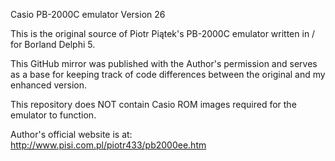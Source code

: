Casio PB-2000C emulator Version 26

This is the original source of Piotr Piątek's PB-2000C emulator written in / for Borland Delphi 5.

This GitHub mirror was published with the Author's permission and serves as a base for keeping track of code differences between the original and my enhanced version.

This repository does NOT contain Casio ROM images required for the emulator to function.

Author's official website is at: http://www.pisi.com.pl/piotr433/pb2000ee.htm
